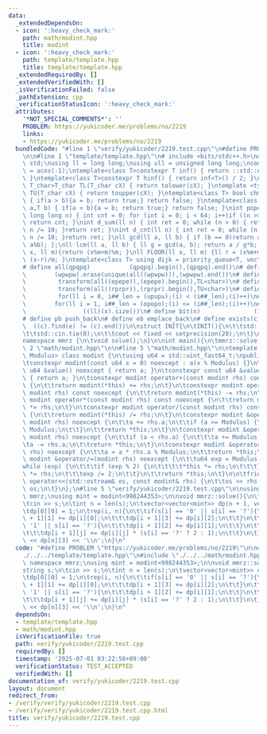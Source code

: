 ```yaml
---
data:
  _extendedDependsOn:
  - icon: ':heavy_check_mark:'
    path: math/modint.hpp
    title: modint
  - icon: ':heavy_check_mark:'
    path: template/template.hpp
    title: template/template.hpp
  _extendedRequiredBy: []
  _extendedVerifiedWith: []
  _isVerificationFailed: false
  _pathExtension: cpp
  _verificationStatusIcon: ':heavy_check_mark:'
  attributes:
    '*NOT_SPECIAL_COMMENTS*': ''
    PROBLEM: https://yukicoder.me/problems/no/2219
    links:
    - https://yukicoder.me/problems/no/2219
  bundledCode: "#line 1 \"verify/yukicoder/2219.test.cpp\"\n#define PROBLEM \"https://yukicoder.me/problems/no/2219\"\
    \n\n#line 1 \"template/template.hpp\"\n# include <bits/stdc++.h>\nusing namespace\
    \ std;\nusing ll = long long;\nusing ull = unsigned long long;\nconst double pi\
    \ = acos(-1);\ntemplate<class T>constexpr T inf() { return ::std::numeric_limits<T>::max();\
    \ }\ntemplate<class T>constexpr T hinf() { return inf<T>() / 2; }\ntemplate <typename\
    \ T_char>T_char TL(T_char cX) { return tolower(cX); }\ntemplate <typename T_char>T_char\
    \ TU(T_char cX) { return toupper(cX); }\ntemplate<class T> bool chmin(T& a,T b)\
    \ { if(a > b){a = b; return true;} return false; }\ntemplate<class T> bool chmax(T&\
    \ a,T b) { if(a < b){a = b; return true;} return false; }\nint popcnt(unsigned\
    \ long long n) { int cnt = 0; for (int i = 0; i < 64; i++)if ((n >> i) & 1)cnt++;\
    \ return cnt; }\nint d_sum(ll n) { int ret = 0; while (n > 0) { ret += n % 10;\
    \ n /= 10; }return ret; }\nint d_cnt(ll n) { int ret = 0; while (n > 0) { ret++;\
    \ n /= 10; }return ret; }\nll gcd(ll a, ll b) { if (b == 0)return a; return gcd(b,\
    \ a%b); };\nll lcm(ll a, ll b) { ll g = gcd(a, b); return a / g*b; };\nll MOD(ll\
    \ x, ll m){return (x%m+m)%m; }\nll FLOOR(ll x, ll m) {ll r = (x%m+m)%m; return\
    \ (x-r)/m; }\ntemplate<class T> using dijk = priority_queue<T, vector<T>, greater<T>>;\n\
    # define all(qpqpq)           (qpqpq).begin(),(qpqpq).end()\n# define UNIQUE(wpwpw)\
    \        (wpwpw).erase(unique(all((wpwpw))),(wpwpw).end())\n# define LOWER(epepe)\
    \         transform(all((epepe)),(epepe).begin(),TL<char>)\n# define UPPER(rprpr)\
    \         transform(all((rprpr)),(rprpr).begin(),TU<char>)\n# define rep(i,upupu)\
    \         for(ll i = 0, i##_len = (upupu);(i) < (i##_len);(i)++)\n# define reps(i,opopo)\
    \        for(ll i = 1, i##_len = (opopo);(i) <= (i##_len);(i)++)\n# define len(x)\
    \                ((ll)(x).size())\n# define bit(n)               (1LL << (n))\n\
    # define pb push_back\n# define eb emplace_back\n# define exists(c, e)       \
    \  ((c).find(e) != (c).end())\n\nstruct INIT{\n\tINIT(){\n\t\tstd::ios::sync_with_stdio(false);\n\
    \t\tstd::cin.tie(0);\n\t\tcout << fixed << setprecision(20);\n\t}\n}INIT;\n\n\
    namespace mmrz {\n\tvoid solve();\n}\n\nint main(){\n\tmmrz::solve();\n}\n#line\
    \ 2 \"math/modint.hpp\"\n\n#line 5 \"math/modint.hpp\"\n\ntemplate <std::uint_fast64_t\
    \ Modulus> class modint {\n\tusing u64 = std::uint_fast64_t;\npublic:\n\tu64 a;\n\
    \tconstexpr modint(const u64 x = 0) noexcept : a(x % Modulus) {}\n\tconstexpr\
    \ u64 &value() noexcept { return a; }\n\tconstexpr const u64 &value() const noexcept\
    \ { return a; }\n\tconstexpr modint operator+(const modint rhs) const noexcept\
    \ {\n\t\treturn modint(*this) += rhs;\n\t}\n\tconstexpr modint operator-(const\
    \ modint rhs) const noexcept {\n\t\treturn modint(*this) -= rhs;\n\t}\n\tconstexpr\
    \ modint operator*(const modint rhs) const noexcept {\n\t\treturn modint(*this)\
    \ *= rhs;\n\t}\n\tconstexpr modint operator/(const modint rhs) const noexcept\
    \ {\n\t\treturn modint(*this) /= rhs;\n\t}\n\tconstexpr modint &operator+=(const\
    \ modint rhs) noexcept {\n\t\ta += rhs.a;\n\t\tif (a >= Modulus) {\n\t\t\ta -=\
    \ Modulus;\n\t\t}\n\t\treturn *this;\n\t}\n\tconstexpr modint &operator-=(const\
    \ modint rhs) noexcept {\n\t\tif (a < rhs.a) {\n\t\t\ta += Modulus;\n\t\t}\n\t\
    \ta -= rhs.a;\n\t\treturn *this;\n\t}\n\tconstexpr modint &operator*=(const modint\
    \ rhs) noexcept {\n\t\ta = a * rhs.a % Modulus;\n\t\treturn *this;\n\t}\n\tconstexpr\
    \ modint &operator/=(modint rhs) noexcept {\n\t\tu64 exp = Modulus - 2;\n\t\t\
    while (exp) {\n\t\t\tif (exp % 2) {\n\t\t\t\t*this *= rhs;\n\t\t\t}\n\t\t\trhs\
    \ *= rhs;\n\t\t\texp /= 2;\n\t\t}\n\t\treturn *this;\n\t}\n\n\tfriend std::ostream&\
    \ operator<<(std::ostream& os, const modint& rhs) {\n\t\tos << rhs.a;\n\t\treturn\
    \ os;\n\t}\n};\n#line 5 \"verify/yukicoder/2219.test.cpp\"\n\nusing namespace\
    \ mmrz;\nusing mint = modint<998244353>;\n\nvoid mmrz::solve(){\n\tstring s;\n\
    \tcin >> s;\n\tint n = len(s);\n\tvector<vector<mint>> dp(n + 1, vector<mint>(4));\n\
    \tdp[0][0] = 1;\n\trep(i, n){\n\t\tif(s[i] == '0' || s[i] == '?'){\n\t\t\tdp[i\
    \ + 1][1] += dp[i][0];\n\t\t\tdp[i + 1][3] += dp[i][2];\n\t\t}\n\t\tif(s[i] ==\
    \ '1' || s[i] == '?'){\n\t\t\tdp[i + 1][2] += dp[i][1];\n\t\t}\n\t\trep(j, 4){\n\
    \t\t\tdp[i + 1][j] += dp[i][j] * (s[i] == '?' ? 2 : 1);\n\t\t}\n\t}\n\n\tcout\
    \ << dp[n][3] << '\\n';\n}\n"
  code: "#define PROBLEM \"https://yukicoder.me/problems/no/2219\"\n\n#include \"\
    ./../../template/template.hpp\"\n#include \"./../../math/modint.hpp\"\n\nusing\
    \ namespace mmrz;\nusing mint = modint<998244353>;\n\nvoid mmrz::solve(){\n\t\
    string s;\n\tcin >> s;\n\tint n = len(s);\n\tvector<vector<mint>> dp(n + 1, vector<mint>(4));\n\
    \tdp[0][0] = 1;\n\trep(i, n){\n\t\tif(s[i] == '0' || s[i] == '?'){\n\t\t\tdp[i\
    \ + 1][1] += dp[i][0];\n\t\t\tdp[i + 1][3] += dp[i][2];\n\t\t}\n\t\tif(s[i] ==\
    \ '1' || s[i] == '?'){\n\t\t\tdp[i + 1][2] += dp[i][1];\n\t\t}\n\t\trep(j, 4){\n\
    \t\t\tdp[i + 1][j] += dp[i][j] * (s[i] == '?' ? 2 : 1);\n\t\t}\n\t}\n\n\tcout\
    \ << dp[n][3] << '\\n';\n}\n"
  dependsOn:
  - template/template.hpp
  - math/modint.hpp
  isVerificationFile: true
  path: verify/yukicoder/2219.test.cpp
  requiredBy: []
  timestamp: '2025-07-01 03:22:56+09:00'
  verificationStatus: TEST_ACCEPTED
  verifiedWith: []
documentation_of: verify/yukicoder/2219.test.cpp
layout: document
redirect_from:
- /verify/verify/yukicoder/2219.test.cpp
- /verify/verify/yukicoder/2219.test.cpp.html
title: verify/yukicoder/2219.test.cpp
---
```


